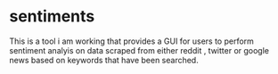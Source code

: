 # sentiments
 
This is a tool i am working that provides a GUI for users to perform sentiment analyis on data scraped from either reddit , twitter or google news based on keywords that have been searched.

